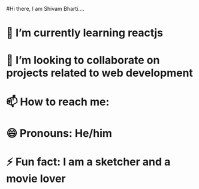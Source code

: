 #Hi there, I am Shivam Bharti....
# 🌱 I’m currently learning reactjs
# 👯 I’m looking to collaborate on projects related to web development
# 📫 How to reach me: 
# 😄 Pronouns: He/him
# ⚡ Fun fact: I am a sketcher and a movie lover
